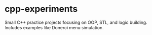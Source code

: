 # cpp-experiments
Small C++ practice projects focusing on OOP, STL, and logic building. Includes examples like Donerci menu simulation.
